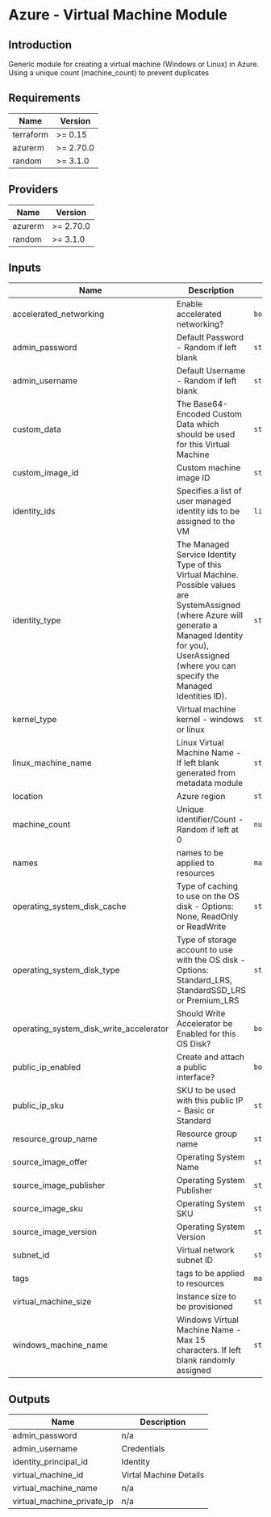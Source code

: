 # Azure - Virtual Machine Module

## Introduction
Generic module for creating a virtual machine (Windows or Linux) in Azure. 
Using a unique count (machine_count) to prevent duplicates
<br />

<!--- BEGIN_TF_DOCS --->
## Requirements

| Name | Version |
|------|---------|
| terraform | >= 0.15 |
| azurerm | >= 2.70.0 |
| random | >= 3.1.0 |

## Providers

| Name | Version |
|------|---------|
| azurerm | >= 2.70.0 |
| random | >= 3.1.0 |

## Inputs

| Name | Description | Type | Default | Required |
|------|-------------|------|---------|:--------:|
| accelerated\_networking | Enable accelerated networking? | `bool` | `false` | no |
| admin\_password | Default Password - Random if left blank | `string` | `""` | no |
| admin\_username | Default Username - Random if left blank | `string` | `""` | no |
| custom\_data | The Base64-Encoded Custom Data which should be used for this Virtual Machine | `string` | `null` | no |
| custom\_image\_id | Custom machine image ID | `string` | `null` | no |
| identity\_ids | Specifies a list of user managed identity ids to be assigned to the VM | `list(string)` | `[]` | no |
| identity\_type | The Managed Service Identity Type of this Virtual Machine. Possible values are SystemAssigned (where Azure will generate a Managed Identity for you), UserAssigned (where you can specify the Managed Identities ID). | `string` | `"SystemAssigned"` | no |
| kernel\_type | Virtual machine kernel - windows or linux | `string` | `"linux"` | no |
| linux\_machine\_name | Linux Virtual Machine Name - If left blank generated from metadata module | `string` | `""` | no |
| location | Azure region | `string` | n/a | yes |
| machine\_count | Unique Identifier/Count - Random if left at 0 | `number` | `0` | no |
| names | names to be applied to resources | `map(string)` | n/a | yes |
| operating\_system\_disk\_cache | Type of caching to use on the OS disk - Options: None, ReadOnly or ReadWrite | `string` | `"ReadWrite"` | no |
| operating\_system\_disk\_type | Type of storage account to use with the OS disk - Options: Standard\_LRS, StandardSSD\_LRS or Premium\_LRS | `string` | `"StandardSSD_LRS"` | no |
| operating\_system\_disk\_write\_accelerator | Should Write Accelerator be Enabled for this OS Disk? | `bool` | `false` | no |
| public\_ip\_enabled | Create and attach a public interface? | `bool` | `false` | no |
| public\_ip\_sku | SKU to be used with this public IP - Basic or Standard | `string` | `"Standard"` | no |
| resource\_group\_name | Resource group name | `string` | n/a | yes |
| source\_image\_offer | Operating System Name | `string` | `null` | no |
| source\_image\_publisher | Operating System Publisher | `string` | `null` | no |
| source\_image\_sku | Operating System SKU | `string` | `null` | no |
| source\_image\_version | Operating System Version | `string` | `"latest"` | no |
| subnet\_id | Virtual network subnet ID | `string` | n/a | yes |
| tags | tags to be applied to resources | `map(string)` | n/a | yes |
| virtual\_machine\_size | Instance size to be provisioned | `string` | n/a | yes |
| windows\_machine\_name | Windows Virtual Machine Name - Max 15 characters. If left blank randomly assigned | `string` | `""` | no |

## Outputs

| Name | Description |
|------|-------------|
| admin\_password | n/a |
| admin\_username | Credentials |
| identity\_principal\_id | Identity |
| virtual\_machine\_id | Virtal Machine Details |
| virtual\_machine\_name | n/a |
| virtual\_machine\_private\_ip | n/a |

<!--- END_TF_DOCS --->
